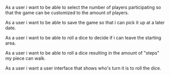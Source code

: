 As a user i want to be able to select the number of players participating so that the game can be customized to the amount of players.

As a user i want to be able to save the game so that i can pick it up at a later date.

As a user i want to be able to roll a dice to decide if i can leave the starting area.

As a user i want to be able to roll a dice resulting in the amount of "steps" my piece can walk.

As a user i want a user interface that shows who's turn it is to roll the dice.